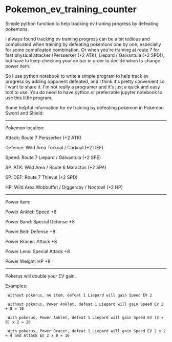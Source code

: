 # Pokemon_ev_training_counter
Simple python function to help tracking ev traning progress by defeating pokemons

I always found tracking ev training progress can be a bit tedious and complicated when training by defeating pokemons one by one, especially for some complicated combination. Or when you're training at route 7 for fast physical attacker (Persserker (+2 ATK),  Liepard / Galvantula (+2 SPD)), but have to keep checking your ev bar in order to decide when to change power item. 

So I use python notebook to write a simple program to help track ev progress by adding opponent defeated, and I think it's pretty convenient so I want to share it. I'm not really a programer and it's just a quick and easy tool to use. You do need to have python or preferrable jupyter notebook to use this little program.  

Some helpful information for ev training by defeating pokemon in Pokemon Sword and Shield:

***********************************************************************************
Pokemon location:

Attack: Route 7 Persserker (+2 ATK)

Defence: Wild Area Torkoal / Carkoal (+2 DEF)

Speed: Route 7 Liepard / Galvantula (+2 SPE)

SP. ATK: Wild Area / Route 6 Maractus (+2 SPA)

SP. DEF: Route 7  Thievul (+2 SPD)

HP: Wild Area Wobbuffet / Diggersby / Noctowl (+2 HP)

***********************************************************************************
Power item:

Power Anklet:	Speed +8

Power Band:	Special Defense +8

Power Belt: Defense +8

Power Bracer: Attack +8

Power Lens: Special Attack +8

Power Weight: HP +8

***********************************************************************************
Pokerus will double your EV gain.

Examples:

     Without pokerus, no item, defeat 1 Liepard will gain Speed EV 2

     Without pokerus, Power Anklet, defeat 1 Liepard will gain Speed EV 2 + 8 = 10
     
     With pokerus, Power Anklet, defeat 1 Liepard will gain Speed EV (2 + 8) x 2 = 20
     
     With pokerus, Power Bracer, defeat 1 Liepard will gain Speed EV 2 x 2 = 4 and Attack EV 2 x 8 = 16
